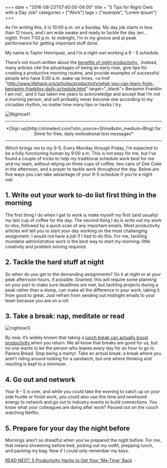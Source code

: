 +++
  date = "2016-08-23T07:40:00-04:00"
  title = "5 Tips for Night Owls with a Day Job"
  categories = ["Work"]
  tags = ["example", "Lorem Ipsum"]
+++



<span class="dropcap">A</span>s I’m writing this, it is 10:00 p.m. on a Sunday. My day job starts in less than 12 hours, and I am wide awake and ready to tackle the day (err... night). From 7:00 p.m. to midnight, I’m in my groove and at peak performance for getting important stuff done.

My name is Taylor Henriquez, and I’m a night owl working a 9 - 5 schedule. 

There’s not much written about the <a href="http://www.inc.com/peter-economy/11-scientific-reasons-why-night-owls-get-more-done.html" target="_blank"> benefits of night productivity </a>. Instead, many articles cite the advantages of being an early riser, give tips for creating a productive morning routine, and provide examples of successful people who have  5:00 a.m. wake-up times. <a href "http://www.lifehack.org/articles/productivity/what-you-can-learn-from-benjamin-franklins-daily-schedule.html" target="_blank"> Benjamin Franklin I am not </a>, and it has taken me years to acknowledge and accept that I’m not a morning person, and will probably never become one according to my circadian rhythm, no matter how many tips or hacks I try. 

![Nightowl1](//images.contentful.com/awpxl2koull4/28C25XjZny2Mk6aci8aiYI/6b2eb7ff85e0d70260d8d178352c3fd8/nightowl1.jpg)

---

<center>*[Sign up](http://shinetext.com?utm_source=Shine&utm_medium=Blog) for Shine for free, daily motivational text messages* </center>


---



Which brings me to my 9-5. Every Monday through Friday, I’m expected to be a fully functioning human by 9:00 a.m. This is not easy for me, but I’ve found a couple of tricks to help my traditional schedule work best for me and my team, without relying on three cups of coffee, two cans of Diet Coke in the afternoon, and a prayer to tackle work throughout the day. Below are five ways you can take advantage of your 9-5 schedule if you’re a night owl.  

## 1. Write out your work to-do list first thing in the morning 
The first thing I do when I get to work is make myself my first (and usually) my last cup of coffee for the day. The second thing I do is write out my work to-dos, followed by a quick scan of any important emails. Most productivity articles will tell you to start your day working on the most challenging assignment. I would not have a job if I had to do this. For me, tackling mundane administrative work is the best way to start my morning: little creativity and problem solving required. 

## 2. Tackle the hard stuff at night 

So when do you get to the demanding assignments? Do it at night or at your peak afternoon hours, if possible. Granted, this will require some planning on your part to make sure deadlines are met, but tackling projects during a peak rather than a slump, can make all the difference in your work, taking it from good to great. Just refrain from sending out midnight emails to your team because you are on a roll. 

## 3. Take a break: nap, meditate or read

![nightowl3](//images.contentful.com/awpxl2koull4/HqoRbhWZwIcAom268sCsu/b6006c2195550d7f6c1b0c271bfb7c25/Screen_Shot_2016-07-28_at_11.49.35_AM.png)

By now, it’s widely known that taking a <a href="http://www.fastcompany.com/3049122/hit-the-ground-running/the-scientific-case-for-taking-a-two-hour-lunch-break" target="_blank"> lunch break can actually boost productivity </a> when you return. We all know that breaks are good for us, but no one wants to be the person who leaves every day for an hour to go to Panera Bread. Stop being a martyr. Take an actual break:  a break where you aren’t riding around looking for a sandwich, but one where thinking and reacting is kept to a minimum. 

## 4. Go out and network 
Your 9 - 5 is over, and while you could take the evening to catch up on your side hustle or finish work, you could also use this time and newfound energy to network and go out to industry events to build connections. You know what your colleagues are doing after work? Passed out on the couch watching Netflix. 

## 5. Prepare for your day the night before 

Mornings aren’t so dreadful when you’ve prepared the night before. For me, that means showering before bed, picking out my outfit, prepping lunch, and packing my bag. Now if I could only remember my keys. 

[READ NEXT: 5 Productivity Hacks to Get Your 'Me-Time' Back
](http://advice.shinetext.com/articles/productivity-hacks-to-get-your-me-time-back/)

<div class="pubexchange_module" id="pubexchange_below_content" data-pubexchange-module-id="2323"></div>

<script>(function(w, d, s, id) {
  w.PUBX=w.PUBX || {pub: "shine_text", discover: false, lazy: true};
  var js, pjs = d.getElementsByTagName(s)[0];
  if (d.getElementById(id)) return;
  js = d.createElement(s); js.id = id; js.async = true;
  js.src = "//main.pubexchange.com/loader.min.js";
  pjs.parentNode.insertBefore(js, pjs);
}(window, document, "script", "pubexchange-jssdk"));</script>


